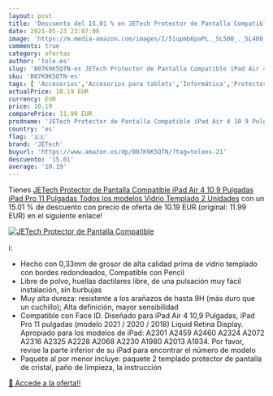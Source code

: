 ```yaml
---
layout: post
title: 'Descuento del 15.01 % en JETech Protector de Pantalla Compatible '
date: 2021-05-23 23:07:08
image: 'https://m.media-amazon.com/images/I/51upmb6paPL._SL500_._SL400_.jpg'
comments: true
category: ofertas
author: 'tole.es'
slug: 'B07K9K5QTN-es JETech Protector de Pantalla Compatible iPad Air 4 10 9...'
sku: 'B07K9K5QTN-es'
tags: [ 'Accesorios','Accesorios para tablets','Informática','Protectores de pantalla para tablets','ipad','jetech', ]
actualPrice: 10.19 EUR
currency: EUR
price: 10.19
comparePrice: 11.99 EUR
prodname: 'JETech Protector de Pantalla Compatible iPad Air 4 10 9 Pulgadas  iPad Pro 11 Pulgadas Todos los modelos  Vidrio Templado  2 Unidades'
country: 'es'
flag: '🇪🇸'
brand: 'JETech'
buyurl: 'https://www.amazon.es/dp/B07K9K5QTN/?tag=tolees-21'
descuento: '15.01'
average: '10.19'
---
```


Tienes [JETech Protector de Pantalla Compatible iPad Air 4 10 9 Pulgadas  iPad Pro 11 Pulgadas Todos los modelos  Vidrio Templado  2 Unidades](https://www.amazon.es/dp/B07K9K5QTN/?tag=tolees-21) con un 15.01 % de descuento con precio de oferta de 10.19 EUR (original: 11.99 EUR) en el siguiente enlace!

[![JETech Protector de Pantalla Compatible ](https://m.media-amazon.com/images/I/51upmb6paPL._SL500_._SL400_.jpg)](https://www.amazon.es/dp/B07K9K5QTN/?tag=tolees-21)

ℹ️:

- Hecho con 0,33mm de grosor de alta calidad prima de vidrio templado con bordes redondeados, Compatible con Pencil
- Libre de polvo, huellas dactilares libre, de una pulsación muy fácil instalación, sin burbujas
- Muy alta dureza: resistente a los arañazos de hasta 9H (más duro que un cuchillo); Alta definición, mayor sensibilidad
- Compatible con Face ID. Diseñado para iPad Air 4 10,9 Pulgadas, iPad Pro 11 pulgadas (modelo 2021 / 2020 / 2018) Liquid Retina Display. Apropiado para los modelos de iPad: A2301 A2459 A2460 A2324 A2072 A2316 A2325 A2228 A2068 A2230 A1980 A2013 A1934. Por favor, revise la parte inferior de su iPad para encontrar el número de modelo
- Paquete al por menor incluye: paquete 2 templado protector de pantalla de cristal, paño de limpieza, la instrucción

[🛒 Accede a la oferta!!](https://www.amazon.es/dp/B07K9K5QTN/?tag=tolees-21)
